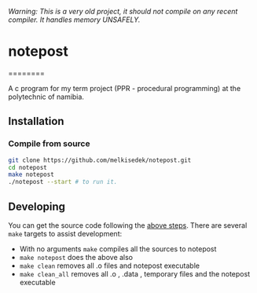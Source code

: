 _Warning: This is a very old project, it should not compile on any recent compiler. It handles memory UNSAFELY._
# notepost
========

A c program for my term project (PPR - procedural programming) at the polytechnic of namibia.

## Installation
### Compile from source
```bash
git clone https://github.com/melkisedek/notepost.git
cd notepost
make notepost
./notepost --start # to run it.
```
## Developing
You can get the source code following the [above steps](#compile-from-source).
There are several `make` targets to
assist development:

  * With no arguments `make` compiles all the sources to notepost
  * `make notepost` does the above also
  * `make clean` removes all .o files and notepost executable
  * `make clean_all` removes all .o , .data , temporary files and the notepost executable
